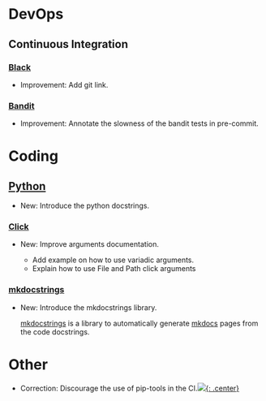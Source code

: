 # DevOps

## Continuous Integration

### [Black](black.md)

* Improvement: Add git link.

### [Bandit](bandit.md)

* Improvement: Annotate the slowness of the bandit tests in pre-commit.

# Coding

## [Python](python.md)

* New: Introduce the python docstrings.

### [Click](click.md)

* New: Improve arguments documentation.

    * Add example on how to use variadic arguments.
    * Explain how to use File and Path click arguments

### [mkdocstrings](mkdocstrings.md)

* New: Introduce the mkdocstrings library.

    [mkdocstrings](https://pawamoy.github.io/mkdocstrings) is a library to
    automatically generate [mkdocs](mkdocs.md) pages from the code docstrings.

# Other

* Correction: Discourage the use of pip-tools in the CI.[![](not-by-ai.svg){: .center}](https://notbyai.fyi)
